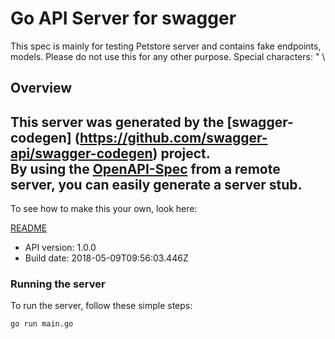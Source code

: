 # Go API Server for swagger

This spec is mainly for testing Petstore server and contains fake endpoints, models. Please do not use this for any other purpose. Special characters: \" \\

## Overview
This server was generated by the [swagger-codegen]
(https://github.com/swagger-api/swagger-codegen) project.  
By using the [OpenAPI-Spec](https://github.com/OAI/OpenAPI-Specification) from a remote server, you can easily generate a server stub.  
-

To see how to make this your own, look here:

[README](https://github.com/swagger-api/swagger-codegen/blob/master/README.md)

- API version: 1.0.0
- Build date: 2018-05-09T09:56:03.446Z


### Running the server
To run the server, follow these simple steps:

```
go run main.go
```

